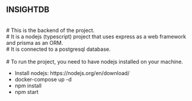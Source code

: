 <h2>INSIGHTDB</h2><br>
# This is the backend of the project.<br>
# It is a nodejs (typescript) project that uses express as a web framework and prisma as an ORM.<br>
# It is connected to a postgresql database.<br>
<br>
# To run the project, you need to have nodejs installed on your machine.
<ul>
  <li>Install nodejs: https://nodejs.org/en/download/</li>
  <li>docker-compose up -d</li>
  <li>npm install</li>
  <li>npm start</li>
</ul>




